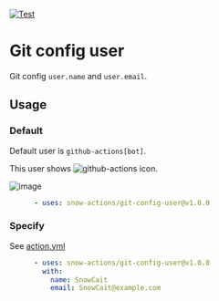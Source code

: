 [![Test](https://github.com/snow-actions/composite-action-template/actions/workflows/test.yml/badge.svg)](https://github.com/snow-actions/composite-action-template/actions/workflows/test.yml)

# Git config user

Git config `user.name` and `user.email`.

## Usage

### Default

Default user is `github-actions[bot]`.

This user shows ![github-actions](https://avatars.githubusercontent.com/in/15368?s=15&v=4) icon.

![image](https://user-images.githubusercontent.com/1297512/156898841-79f7a427-8e4c-4f36-9e78-c800d01887eb.png)

```yml
      - uses: snow-actions/git-config-user@v1.0.0
```

### Specify

See [action.yml](action.yml)

```yml
      - uses: snow-actions/git-config-user@v1.0.0
        with:
          name: SnowCait
          email: SnowCait@example.com
```
